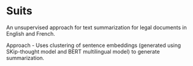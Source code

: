 # Suits
An unsupervised approach for text summarization for legal documents in English and French.


Approach - Uses clustering of sentence embeddings (generated using SKip-thought model and BERT multilingual model)
to generate summarization.
